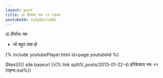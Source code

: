 ```yaml
---
layout: post
title: ॐ दीर्घाया नमः ११ टाइम्स
youtubeId: zyZpQuriwKU
---
```

 
 
 ॐ दीर्घाया नमः  
 
 -  जो बहुत लंबा हो 
 
  
 
  
 
 
 
 
 
 


{% include youtubePlayer.html id=page.youtubeId %}
 
[Next]({{ site.baseurl }}{% link  split1/_posts/2013-01-22-ॐ हरिकेशाय नमः ११ टाइम्स.md%})
 
